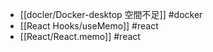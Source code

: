- [[docler/Docker-desktop 空間不足]] #docker
- [[React Hooks/useMemo]] #react
- [[React/React.memo]] #react